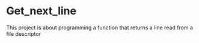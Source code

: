 # Get_next_line
This project is about programming a function that returns a line
read from a file descriptor

